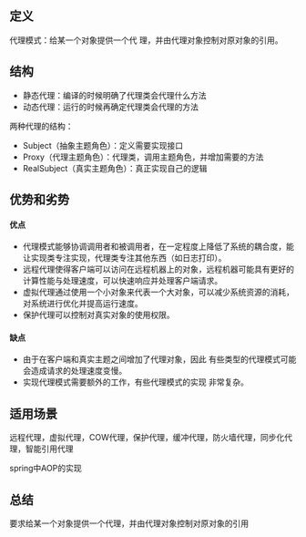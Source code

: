 ## 定义
代理模式：给某一个对象提供一个代 理，并由代理对象控制对原对象的引用。

## 结构
- 静态代理：编译的时候明确了代理类会代理什么方法
- 动态代理：运行的时候再确定代理类会代理的方法

两种代理的结构：
- Subject（抽象主题角色）：定义需要实现接口
- Proxy（代理主题角色）：代理类，调用主题角色，并增加需要的方法
- RealSubject（真实主题角色）：真正实现自己的逻辑

## 优势和劣势

#### 优点
- 代理模式能够协调调用者和被调用者，在一定程度上降低了系统的耦合度，能让实现类专注实现，代理类专注其他东西（如日志打印）。
- 远程代理使得客户端可以访问在远程机器上的对象，远程机器可能具有更好的计算性能与处理速度，可以快速响应并处理客户端请求。
- 虚拟代理通过使用一个小对象来代表一个大对象，可以减少系统资源的消耗，对系统进行优化并提高运行速度。
- 保护代理可以控制对真实对象的使用权限。

#### 缺点
- 由于在客户端和真实主题之间增加了代理对象，因此 有些类型的代理模式可能会造成请求的处理速度变慢。
- 实现代理模式需要额外的工作，有些代理模式的实现 非常复杂。

## 适用场景
远程代理，虚拟代理，COW代理，保护代理，缓冲代理，防火墙代理，同步化代理，智能引用代理

spring中AOP的实现


## 总结
要求给某一个对象提供一个代理，并由代理对象控制对原对象的引用
